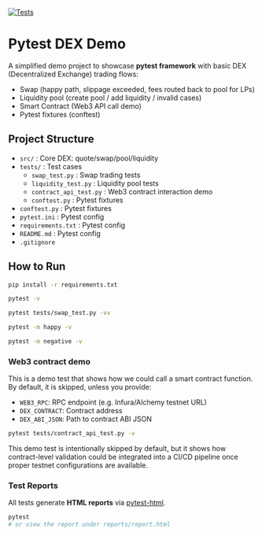[![Tests](https://github.com/YXL9988/pytest-dex-demo/actions/workflows/tests.yml/badge.svg?branch=main)](https://github.com/YXL9988/pytest-dex-demo/actions/workflows/tests.yml)


# Pytest DEX Demo

A simplified demo project to showcase **pytest framework** with basic DEX (Decentralized Exchange) trading flows:
- Swap (happy path, slippage exceeded, fees routed back to pool for LPs)
- Liquidity pool (create pool / add liquidity / invalid cases)
- Smart Contract (Web3 API call demo)
- Pytest fixtures (conftest)


## Project Structure
- `src/` : Core DEX: quote/swap/pool/liquidity
- `tests/` : Test cases
    - `swap_test.py` : Swap trading tests  
    - `liquidity_test.py` : Liquidity pool tests  
    - `contract_api_test.py` : Web3 contract interaction demo  
    - `conftest.py` : Pytest fixtures  
- `conftest.py` : Pytest fixtures
- `pytest.ini` : Pytest config
- `requirements.txt` : Pytest config
- `README.md` : Pytest config
- `.gitignore`

## How to Run
```bash
pip install -r requirements.txt
```

```bash
pytest -v
```

```bash
pytest tests/swap_test.py -vv
```

```bash
pytest -m happy -v
```

```bash
pytest -m negative -v
```

### Web3 contract demo
This is a demo test that shows how we could call a smart contract function.
By default, it is skipped, unless you provide:

- `WEB3_RPC`: RPC endpoint (e.g. Infura/Alchemy testnet URL)
- `DEX_CONTRACT`: Contract address
- `DEX_ABI_JSON`: Path to contract ABI JSON

```bash
pytest tests/contract_api_test.py -v
```
This demo test is intentionally skipped by default, but it shows how contract-level validation could be integrated into a CI/CD pipeline once proper testnet configurations are available.

### Test Reports
All tests generate **HTML reports** via [pytest-html](https://pypi.org/project/pytest-html/).

```bash
pytest
# or view the report under reports/report.html
